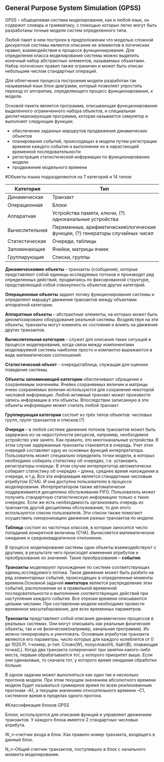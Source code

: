 ## General Purpose System Simulation (GPSS)
  GPSS – общецелевая система моделирования, как и любой язык, он содержит словарь и грамматику, с помощью которых легко могут быть разработаны точные модели систем определенного типа.

  Любой пакет в нем построен в предположении что моделью сложной дискретной системы является описание ее элементов и логических правил, взаимодействия в процессе функционирования. Для определения класса моделирования системы можно выделить конечный набор абстрактных элементов, называемых объектами. Набор логических правил также ограничен и может быть описан небольшим числом стандартных операций.
  
  Для облегчения процесса построения модели разработан так называемый язык блок-диаграмм, который позволяет упростить переход от алгоритма, определяющего процесс функционирования, к модели.
  
  Основой пакета является программа, описывающая функционирование выделенного ограниченного набора объектов, и специальная диспетчеризирующая программа, которая называется симулятор и выполняет следующие функции:
  * обеспечение заданных маршрутов продвижения динамических объектов
  * планирования событий, происходящих в модели путем регистрации времени каждого события и выполнение их в нарастающей временной последовательности
  * регистрация статистической информации по функционированию модели
  * продвижение модельного времени

  #Объекты языка подразделяются на 7 категорий и 14 типов:

  Категория | Тип
 ------------ | ------------
  Динамическая | Транзакт
  Операционная | Блоки
  Аппаратная | Устройства памяти, ключи, (?) одноканальные устройства
  Вычислительная | Переменные, арифметические\логические функции, (?) генераторы случайных чисел
  Статистическая | Очереди, таблицы
  Запоминающия | Ячейки, матрицы ячеек
  Группирующия | Списки, группы
  
  **Динамическимие объекты** - транзакты (сообщения), которые представляют собой единицы исследуемых потоков и производят ряд определенных действий, продвигаясь по фиксированной структуре, представляющей собой совокупность объектов других категорий.
  
  **Операционные объекты** задают логику функционирования системы и определяют маршрут движения транзактов между объектами аппаратной категории.
  
  **Аппаратные объекты** – абстрактные элементы, на которых может быть декомпозировано оборудование реальной системы. Воздействуя на эти объекты, транзакты могут изменять их состояния и влиять на движение других транзактов.
  
  **Вычислительная категория** – служит для описания таких ситуаций в процессе моделирования, когда связи между компонентами моделируемой системы наиболее просто и компактно выражаются в виде математических соотношений.
  
  **Статистический объект** - очередь\таблица, служащая для оценоки поведения системы.
  
  **Объекты запоминающей категории** обеспечивают обращения к сохраняемым значениям. Ячейки сохраняемых величин и матрицы ячеек сохраняемых величин используются для сохранения некоторой числовой информации. Любой активный транзакт может произвести запись информации в эти объекты. Впоследствии записанную в эти объекты информацию может считать любой транзакт.
  
  **Группирующая категории** состоит из трёх типов объектов: числовых групп, групп транзактов и списков.(?)
  
  **Очереди** – в любой системе движение потоков транзактов может быть задержано из-за недоступности ресурсов, например, необходимое устройство уже занято. Как правило, это многоканальные устройства. В этом случае задержанные транзакты становятся в очередь. Учет этих очередей составляет одну их основных функций интерпретатора. Пользователь может специально определить точки модели, в которых необходимо собирать статистику об очередях, т.е. установить регистраторы очереди. В этом случае интерпретатор автоматически собирает статистику об очередях – длина, среднее время нахождения в очереди, и т.д. Вся эта информация является стандартным числовым атрибутом (СЧА). И она доступна пользователю в процессе моделирования. Интерпретатором также автоматически поддерживается дисциплина обслуживания FIFO. Пользователь может получить стандартную статистическую информацию только о таких очередях. Если же есть необходимость организовать очередь из транзактов другой дисциплины обслуживания, то для этого используются списки пользователя. Эти списки также помогают осуществить синхронизацию движения разных транзактов по модели.
  
  **Таблица** состоит из частотных классов, в которые заносится число попаданий конкретной величины (СЧА). Вычисляется математическое ожидание и среднеквадратичное отклонение. 
  
  В процессе моделирования системы одни объекты взаимодействуют с другими, в результате чего происходят изменения атрибутов и преобразование их значений. Такие преобразования – **события**.
  
  **Транзакты** моделируют прохождение по системе соответствующих единиц исследуемого потока. Такое движение может быть разбито на ряд элементарных событий, происходящих в определенные моменты времени.Основной задачей **имитатора** является распределение этих событий, расположение их в правильной временной последовательности и выполнение соответствующих действий при наступлении каждого события. Все отрезки времени описываются целыми числами. При составлении модели необходимо провести временное масштабирование, для всех временных параметров.
  
**Транзакты** представляют собой описание динамических процессов в реальных системах. Они могут описывать как реальные физические объекты, так и не физические(например, канальная программа). Их можно генерировать и уничтожать. Основным атрибутом транзакта являются его параметры, число которых для каждого колеблется от 0 до 1020.Pi. I–номер,  p–тип. Слово(W), полуслово(H), байт(B), плавающая точка(L). Когда два транзакта соперничают при занятии какого-либо места, первым обрабатывается тот, у которого приоритет выше. Если они одинаковые, то сначала тот, у которого время ожидания обработки больше.

В одном задании может выполняться как один так и несколько прогонов модели. При этом текущем значением абсолютного времени модели будет называться суммарное время по всем реализованным прогонам –A1, а текущем значением относительного времени –C1, системное время в пределах одного прогона.
  
#Классификация блоков GPSS

Блоки, используются для описания функций и управляют движением транзактов. У каждого блока имеется 2 стандартных числовых атрибута. 

W_n–счетчик входа в блок. Как правило номер транзакта, входящего в данный блок.

N_n–Общий счетчик транзактов, поступивших в блок с начального момента моделирования.
  
